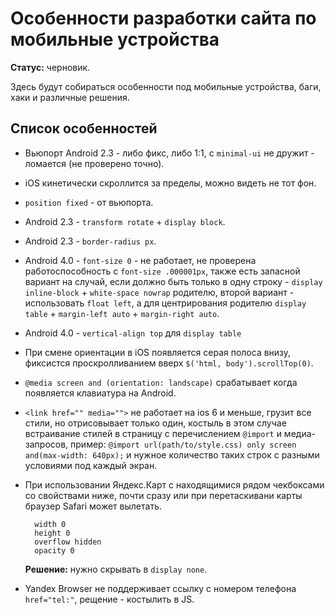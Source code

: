 # Особенности разработки сайта по мобильные устройства

**Статус:** черновик.

Здесь будут собираться особенности под мобильные устройства, баги, хаки и различные решения.

## Список особенностей

- Вьюпорт Android 2.3 - либо фикс, либо 1:1, с `minimal-ui` не дружит - ломается (не проверено точно).

- iOS кинетически скроллится за пределы, можно видеть не тот фон.

- `position fixed` - от вьюпорта.

- Android 2.3 - `transform rotate` + `display block`.

- Android 2.3 - `border-radius px`.

- Android 4.0 - `font-size 0` - не работает, не проверена работоспособность с `font-size .000001px`,
  также есть запасной вариант на случай,
  если должно быть только в одну строку - `display inline-block` + `white-space nowrap` родителю,
  второй вариант - использовать `float left`,
  а для центрирования родителю `display table` + `margin-left auto` + `margin-right auto`.

- Android 4.0 - `vertical-align top` для `display table`

- При смене ориентации в iOS появляется серая полоса внизу,
  фиксистся проскролливанием вверх `$('html, body').scrollTop(0)`.

- `@media screen and (orientation: landscape)` срабатывает когда появляется клавиатура на Android.

- `<link href="" media="">` не работает на ios 6 и меньше,
  грузит все стили, но отрисовывает только один,
  костыль в этом случае встраивание стилей в страницу с перечислением `@import` и медиа-запросов,
  пример: `@import url(path/to/style.css) only screen and(max-width: 640px);`
  и нужное количество таких строк с разными условиями под каждый экран.

- При использовании Яндекс.Карт с находящимися рядом чекбоксами со свойствами ниже, почти сразу или при перетаскивани карты браузер Safari может вылетать.
  ```stylus
    width 0
    height 0
    overflow hidden
    opacity 0
  ```
  **Решение:** нужно скрывать в `display none`.

- Yandex Browser не поддерживает ссылку с номером телефона `href="tel:"`, рещение - костылить в JS.
